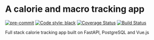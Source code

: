 # A calorie and macro tracking app

[![pre-commit](https://img.shields.io/badge/pre--commit-enabled-brightgreen?logo=pre-commit&logoColor=white)](https://github.com/pre-commit/pre-commit) [![Code style: black](https://img.shields.io/badge/code%20style-black-000000.svg)](https://github.com/psf/black) [![Coverage Status](https://coveralls.io/repos/github/antoniouaa/enlightened-broccoli/badge.svg?branch=master)](https://coveralls.io/github/antoniouaa/enlightened-broccoli?branch=master) [![Build Status](https://travis-ci.com/antoniouaa/enlightened-broccoli.svg?branch=master)](https://travis-ci.com/antoniouaa/enlightened-broccoli)

Full stack calorie tracking app built on FastAPI, PostgreSQL and Vue.js
